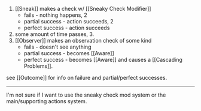 1. [[Sneak]] makes a check w/ [[Sneaky Check Modifier]]
	- fails - nothing happens, 2
	- partial success - action succeeds, 2
	- perfect success - action succeeds
2. some amount of time passes, 3.
3. [[Observer]] makes an observation check of some kind
	- fails - doesn't see anything
	- partial success - becomes [[Aware]]
	- perfect success - becomes [[Aware]] and causes a [[Cascading Problems]].

see [[Outcome]] for info on failure and partial/perfect successes.

---

I'm not sure if I want to use the sneaky check mod system or the main/supporting actions system.